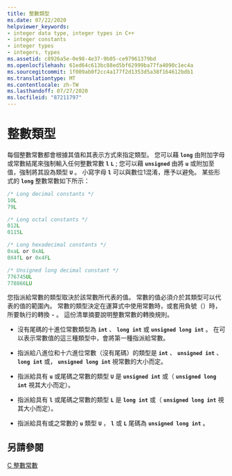 ```yaml
---
title: 整數類型
ms.date: 07/22/2020
helpviewer_keywords:
- integer data type, integer types in C++
- integer constants
- integer types
- integers, types
ms.assetid: c8926a5e-0e98-4e37-9b05-ce97961379bd
ms.openlocfilehash: 61ed64c613bc88ed5bf62999ba77fa4090c1ec4a
ms.sourcegitcommit: 1f009ab0f2cc4a177f2d1353d5a38f164612bdb1
ms.translationtype: MT
ms.contentlocale: zh-TW
ms.lasthandoff: 07/27/2020
ms.locfileid: "87211797"
---
```

# <a name="integer-types"></a>整數類型

每個整數常數都會根據其值和其表示方式來指定類型。 您可以藉 **`long`** 由附加字母或常數結尾來強制輸入任何整數常數 **`l`** **`L`** ; 您可以藉 **`unsigned`** 由將 **`u`** 或附加至值，強制將其設為類型 **`U`** 。 小寫字母 **`l`** 可以與數位1混淆，應予以避免。 某些形式的 **`long`** 整數常數如下所示：

```C
/* Long decimal constants */
10L
79L

/* Long octal constants */
012L
0115L

/* Long hexadecimal constants */
0xaL or 0xAL
0X4fL or 0x4FL

/* Unsigned long decimal constant */
776745UL
778866LU
```

您指派給常數的類型取決於該常數所代表的值。 常數的值必須介於其類型可以代表的值的範圍內。 常數的類型決定在運算式中使用常數時，或套用負號（）時，所要執行的轉換 **`-`** 。 這份清單摘要說明整數常數的轉換規則。

- 沒有尾碼的十進位常數類型為 **`int`** 、 **`long int`** 或 **`unsigned long int`** 。 在可以表示常數值的這三種類型中，會將第一種指派給常數。

- 指派給八進位和十六進位常數（沒有尾碼）的類型是 **`int`** 、 **`unsigned int`** 、 **`long int`** 或， **`unsigned long int`** 視常數的大小而定。

- 指派給具有 **`u`** 或尾碼之常數的類型 **`U`** 是 **`unsigned int`** 或（ **`unsigned long int`** 視其大小而定）。

- 指派給具有 **`l`** 或尾碼之常數的類型 **`L`** 是 **`long int`** 或（ **`unsigned long int`** 視其大小而定）。

- 指派給具有或之常數的 **`u`** 類型 **`U`** ， **`l`** 或 **`L`** 尾碼為 **`unsigned long int`** 。

## <a name="see-also"></a>另請參閱

[C 整數常數](../c-language/c-integer-constants.md)
